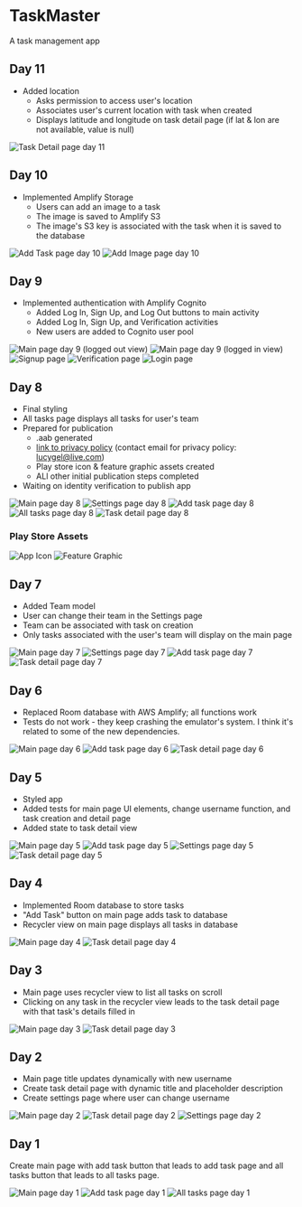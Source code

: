 # TaskMaster

A task management app

## Day 11

- Added location
  - Asks permission to access user's location
  - Associates user's current location with task when created
  - Displays latitude and longitude on task detail page (if lat & lon are not available, value is null)

![Task Detail page day 11](./screenshots/task-detail-day-11.png)

## Day 10

- Implemented Amplify Storage
  - Users can add an image to a task
  - The image is saved to Amplify S3
  - The image's S3 key is associated with the task when it is saved to the database

![Add Task page day 10](./screenshots/add-task-day-10.png)
![Add Image page day 10](./screenshots/add-task-day-10.png)

## Day 9

- Implemented authentication with Amplify Cognito
  - Added Log In, Sign Up, and Log Out buttons to main activity
  - Added Log In, Sign Up, and Verification activities
  - New users are added to Cognito user pool

![Main page day 9 (logged out view)](./screenshots/main-day-9-logged-out.png)
![Main page day 9 (logged in view)](./screenshots/main-day-9-logged-in.png)
![Signup page](./screenshots/sign-up-day-9.png)
![Verification page](./screenshots/verification-day-9.png)
![Login page](./screenshots/login-day-9.png)

## Day 8

- Final styling
- All tasks page displays all tasks for user's team
- Prepared for publication
  - .aab generated
  - [link to privacy policy](https://www.termsfeed.com/live/b44d830a-83ce-496f-86b1-bb88a979efc1) (contact email for privacy policy: lucygel@live.com)
  - Play store icon & feature graphic assets created
  - ALl other initial publication steps completed
- Waiting on identity verification to publish app

![Main page day 8](./screenshots/main-day-8.png)
![Settings page day 8](./screenshots/settings-day-8.png)
![Add task page day 8](./screenshots/add-task-day-8.png)
![All tasks page day 8](./screenshots/add-task-day-8.png)
![Task detail page day 8](./screenshots/task-detail-day-8.png)

### Play Store Assets

![App Icon](./screenshots/icon.png)
![Feature Graphic](./screenshots/feature-image.png)

## Day 7

- Added Team model
- User can change their team in the Settings page
- Team can be associated with task on creation
- Only tasks associated with the user's team will display on the main page

![Main page day 7](./screenshots/main-day-7.png)
![Settings page day 7](./screenshots/settings-day-7.png)
![Add task page day 7](./screenshots/add-task-day-7.png)
![Task detail page day 7](./screenshots/task-detail-day-7.png)

## Day 6

- Replaced Room database with AWS Amplify; all functions work
- Tests do not work - they keep crashing the emulator's system. I think it's related to some of the new dependencies.

![Main page day 6](./screenshots/main-day-6.png)
![Add task page day 6](./screenshots/add-task-day-6.png)
![Task detail page day 6](./screenshots/task-detail-day-6.png)

## Day 5

- Styled app
- Added tests for main page UI elements, change username function, and task creation and detail page
- Added state to task detail view

![Main page day 5](./screenshots/main-day-5.png)
![Add task page day 5](./screenshots/add-task-day-5.png)
![Settings page day 5](./screenshots/settings-day-5.png)
![Task detail page day 5](./screenshots/task-detail-day-5.png)


## Day 4

- Implemented Room database to store tasks
- "Add Task" button on main page adds task to database
- Recycler view on main page displays all tasks in database

![Main page day 4](./screenshots/main-day-4.png)
![Task detail page day 4](./screenshots/task-detail-day-4.png)

## Day 3

- Main page uses recycler view to list all tasks on scroll
- Clicking on any task in the recycler view leads to the task detail page with that task's details filled in

![Main page day 3](./screenshots/main-day-3.png)
![Task detail page day 3](./screenshots/task-detail-day-3.png)

## Day 2

- Main page title updates dynamically with new username
- Create task detail page with dynamic title and placeholder description
- Create settings page where user can change username

![Main page day 2](./screenshots/main-day-2.png)
![Task detail page day 2](./screenshots/task-detail-day-2.png)
![Settings page day 2](./screenshots/settings-day-2.png)

## Day 1

Create main page with add task button that leads to add task page and all tasks button that leads to all tasks page.

![Main page day 1](./screenshots/main-day-1.png)
![Add task page day 1](./screenshots/add-task-day-1.png)
![All tasks page day 1](./screenshots/all-tasks-day-1.png)
